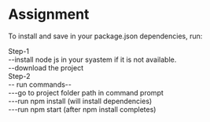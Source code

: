 # Assignment
To install and save in your package.json dependencies, run:<br />

Step-1<br />
--install node js in your syastem if it is not available.<br />
--download the project<br />
Step-2<br />
-- run commands--<br />
---go to project folder path in command prompt<br />
---run npm install (will install dependencies)<br />
---run npm start (after npm install completes)<br />
